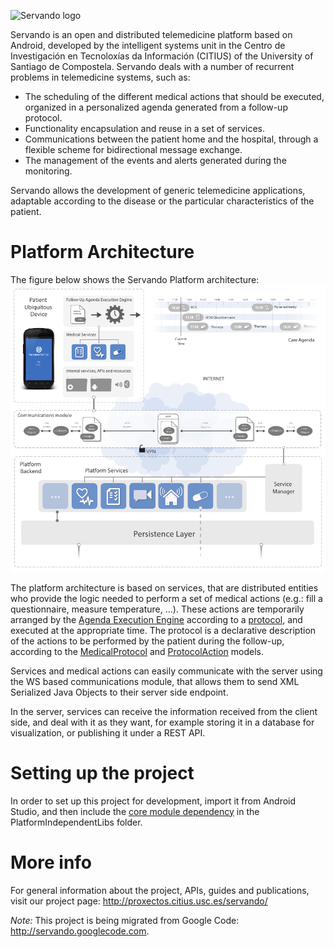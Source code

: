![Servando logo](http://proxectos.citius.usc.es/servando/wp-content/images/servando_platform_logo.png)

Servando is an open and distributed telemedicine platform based on Android, developed by the intelligent systems unit in the Centro de Investigación en Tecnoloxías da Información (CITIUS) of the University of Santiago de Compostela.
Servando deals with a number of recurrent problems in telemedicine systems, such as:
- The scheduling of the different medical actions that should be executed, organized in a personalized agenda generated from a follow-up protocol.
- Functionality encapsulation and reuse in a set of services.
- Communications between the patient home and the hospital, through a flexible scheme for bidirectional message exchange.
- The management of the events and alerts generated during the monitoring.

Servando allows the development of generic telemedicine applications, adaptable according to the disease or the particular characteristics of the patient.

Platform Architecture
==============================
The figure below shows the Servando Platform architecture:
![Servando Platform Architecture](static-files/servando-platform-architecture.png)

The platform architecture is based on services, that are distributed entities who provide the logic needed to perform a set of medical actions (e.g.: fill a questionnaire, measure temperature, ...).
These actions are temporarily arranged by the [Agenda Execution Engine](https://github.com/citiususc/servando-core/blob/master/src/main/src/es/usc/citius/servando/android/agenda/ProtocolEngine.java) according to a [protocol](ServandoApp/src/main/assets/protocol.xml), and executed at the appropriate time. The protocol is a declarative description of the actions to be performed by the patient during the follow-up, according to the [MedicalProtocol](src/main/src/es/usc/citius/servando/android/models/protocol/MedicalProtocol.java) and [ProtocolAction](https://github.com/citiususc/servando-core/blob/master/src/main/src/es/usc/citius/servando/android/models/protocol/ProtocolAction.java) models.

Services and medical actions can easily communicate with the server using the WS based communications module, that allows them to send XML Serialized Java Objects to their server side endpoint.

In the server, services can receive the information received from the client side, and deal with it as they want, for example storing it in a database for visualization, or publishing it under a REST API.

Setting up the project
==============================
In order to set up this project for development, import it from Android Studio, and then include the [core module dependency](https://github.com/citiususc/servando-core) in the PlatformIndependentLibs folder. 


More info
==============================
For general information about the project, APIs, guides and publications, visit our project page: http://proxectos.citius.usc.es/servando/

*Note:* This project is being migrated from Google Code: http://servando.googlecode.com.
